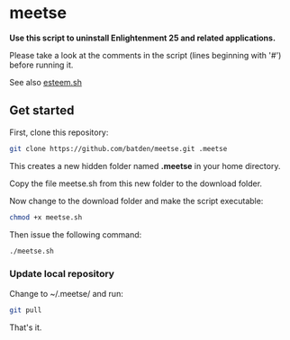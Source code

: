 # meetse

**Use this script to uninstall Enlightenment 25 and related applications.**

Please take a look at the comments in the script (lines beginning with '#') before running it.

See also [esteem.sh](https://github.com/batden/esteem)

## Get started

First, clone this repository:

```bash
git clone https://github.com/batden/meetse.git .meetse
```

This creates a new hidden folder named **.meetse** in your home directory.

Copy the file meetse.sh from this new folder to the download folder.

Now change to the download folder and make the script executable:

```bash
chmod +x meetse.sh
```

Then issue the following command:

```bash
./meetse.sh
```

### Update local repository

Change to ~/.meetse/ and run:

```bash
git pull
```

That's it.
